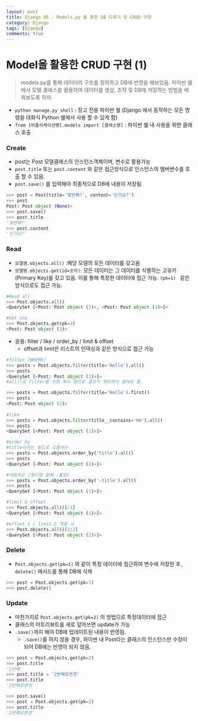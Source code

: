 ```yaml
---
layout: post
title: Django 05 - Models.py 를 통한 DB 다루기 및 CRUD 구현
category: Django
tags: [Django]
comments: true
---
```






# Model을 활용한 CRUD 구현 (1)

> models.py를 통해 데이터의 구조를 정의하고 DB에 반영을 해보았음.  파이썬 쉘에서 모델 클래스를 활용하여 데이터를 생성, 조작 및 DB에 저장하는 방법을 배워보도록 하자.

- `python manage.py shell` : 장고 전용 파이썬 쉘 
  (Django 에서 동작하는 모든 명령을 대화식 Python 쉘에서 사용 할  수 있게 함)
- `from [어플리케이션명].models import [클래스명]` :  파이썬 쉘 내 사용을 위한 클래스 호출



### Create

- post는 Post 모델클래스의 인스턴스객체이며, 변수로 활용가능
- `post.title` 또는 `post.content` 와 같은 접근방식으로 인스턴스의 멤버변수를 호출 할 수 있음.
- `post.save()` 를 입력해야 최종적으로 DB에 내용이 저장됨.

```python
>>> post = Post(title='몇번째?', content='인가요?')
>>> post
Post: Post object (None)>
>>> post.save()
>>> post.title
'몇번째?'
>>> post.content
'인가요?'
```



### Read

- `모델명.objects.all()` :해당 모델의 모든 데이터를 갖고옴
- `모델명.objects.get(id=숫자)`: 모든 데이터는 그 데이터를 식별하는 고유키(Primary Key)를 갖고 있음. 이를 통해 특정한 데이터에 접근 가능. `(pk=1) ` 같은 방식으로도 접근 가능.

```python
#Read all
>>> Post.objects.all()
<QuerySet [<Post: Post object (2)>, <Post: Post object (3)>]>

#Get one
>>> Post.objects.get(pk=3)
<Post: Post object (3)>
```



- 응용: filter / like / order_by / limit & offset
  - offset과 limit은 리스트의 인덱싱과 같은 방식으로 접근 가능

```python
#filter (WHERE)
>>> posts = Post.objects.filter(title='Hello').all()
>>> posts
<QuerySet [<Post: Post object (1)>]> 
#all()로 filter를 쓰면 복수 형으로 결과가 쿼리셋의 형태로 뜸.

>>> posts = Post.objects.filter(title='Hello').first()
>>> posts
<Post: Post object (1)>
    
#like 
>>> posts = Post.objects.filter(title__contains='He').all()
>>> posts
<QuerySet [<Post: Post object (1)>]>

#order by
#title이라는 필드로 오름차순
>>> posts = Post.objects.order_by('title').all()
>>> posts
<QuerySet [<Post: Post object (1)>]>

#내림차순 (필드명 앞에 -붙임)
>>> posts = Post.objects.order_by('-title').all()
>>> posts
<QuerySet [<Post: Post object (1)>]>

#limit & offset
>>> Post.objects.all()[:1]
<QuerySet [<Post: Post object (1)>]>

#offset 1 / limit 2 적용 시
>>> Post.objects.all()[1:2]
<QuerySet [<Post: Post object (2)>]>
```



### Delete

- `Post.objects.get(pk=1)` 와 같이 특정 데이터에 접근하여 변수에 저장한 후, `delete()`  메서드를 통해 DB에 삭제

```python
>>> post = Post.objects.get(pk=1)
>>> post.delete()
```



### Update

- 마찬가지로 `Post.objects.get(pk=2)` 의 방법으로 특정데이터에 접근
- 클래스의 어트리뷰트를 새로 덮어쓰면 update가 가능
- `.save()`까지 해야 DB에 업데이트된 내용이 반영됨. 
  - `.save()`를 하지 않을 경우, 파이썬 내 Post라는 클래스의 인스턴스만 수정이 되어 DB에는 반영이 되지 않음.

```python
>>> post = Post.objects.get(pk=2)
>>> post.title
'1번째'
>>> post.title = '2번째로변경'
>>> post.title
'2번째로변경'

>>> post.save()
>>> post = Post.objects.get(pk=2)
>>> post.title
'2번째로변경'
```